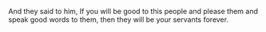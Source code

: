 And they said to him, If you will be good to this people and please them and speak good words to them, then they will be your servants forever.
